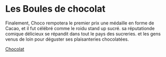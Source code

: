 # Les Boules de chocolat
Finalement, Choco rempotera le premier prix une médaille en forme de Cacao, et il fut célébré comme le roidu stand up sucré.
sa réputationde comique délicieux se répandit dans tout le pays des sucreries. 
et les gens venus de loin pour déguster ses plaisanteries chocolatées.

[Chocolat](https://sante-et-gourmandise.com/wp-content/uploads/2018/12/boules_de_chocolat_coeur_amande_fondant.jpg)
